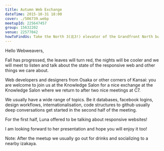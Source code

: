 ```yaml
---
title: Autumn Web Exchange
dateTime: 2015-10-31 18:00
cover: ./506739.webp
meetupId: 225647457
group: 15632202
venue: 22577042
howToFindUs: Take the North 3(北3!) elevator of the Grandfront North building to the 7th floor and tell the entrance lady of Knowledge Salon that you registered here.
---
```


Hello Webweavers,

Fall has progressed, the leaves will turn red, the nights will be cooler and we will meet to listen and talk about the state of the responsive web and other things we care about.

Web developers and designers from Osaka or other corners of Kansai: you are welcome to join us at the Knowledge Salon for a nice exchange at the Knowledge Salon where we return to after two nice meetings at C7.

We usually have a wide range of topics. Be it databases, facebook logins, design workflows, internationalisation, code structures to github usually deep conversations get started in the second half of the meeting.

For the first half, Luna offered to be talking about responsive websites!

I am looking forward to her presentation and hope you will enjoy it too!

Note: After the meetup we usually go out for drinks and socializing to a nearby izakaya.
